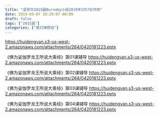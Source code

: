 ```yaml
---
title: "温哥华2015届Burnaby小组2019年5月7日共修"
date: 2019-05-07 18:29:07-08:00
draft: false
tags: ["2015届"]
categories: ["慧灯禅修班"]
---
```

https://huidengvan.s3-us-west-2.amazonaws.com/attachments/264/0420181223.pptx

《佛为娑伽罗龙王所说大乘经》第01课辅导
https://huidengvan.s3-us-west-2.amazonaws.com/attachments/264/0420181223.pptx

《佛为娑伽罗龙王所说大乘经》第02课辅导
https://huidengvan.s3-us-west-2.amazonaws.com/attachments/264/0420181223.pptx 

《佛为娑伽罗龙王所说大乘经》第03课辅导
https://huidengvan.s3-us-west-2.amazonaws.com/attachments/264/0420181223.pptx  

《佛为娑伽罗龙王所说大乘经》第04课辅导
https://huidengvan.s3-us-west-2.amazonaws.com/attachments/264/0420181223.pptx
